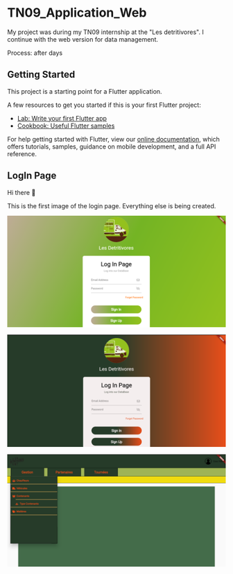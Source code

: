 # TN09_Application_Web

My project was during my TN09 internship at the "Les detritivores". I continue with the web version for data management.

Process: after  days

## Getting Started

This project is a starting point for a Flutter application.

A few resources to get you started if this is your first Flutter project:

- [Lab: Write your first Flutter app](https://flutter.dev/docs/get-started/codelab)
- [Cookbook: Useful Flutter samples](https://flutter.dev/docs/cookbook)

For help getting started with Flutter, view our
[online documentation](https://flutter.dev/docs), which offers tutorials,
samples, guidance on mobile development, and a full API reference.

## LogIn Page

Hi there 👋

This is the first image of the login page. Everything else is being created.

![alt text](images/login_page_v1.png)

![alt text](images/login_page_v2.png)

![alt text](images/home_page_v2.png)
